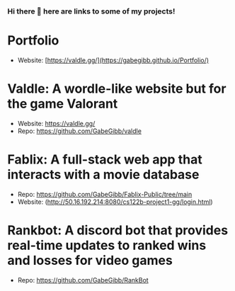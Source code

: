 ### Hi there 👋 here are links to some of my projects!
# Portfolio
- Website: [https://valdle.gg/](https://gabegibb.github.io/Portfolio/)
# Valdle: A wordle-like website but for the game Valorant
- Website: https://valdle.gg/
- Repo: https://github.com/GabeGibb/valdle
# Fablix: A full-stack web app that interacts with a movie database
- Repo: https://github.com/GabeGibb/Fablix-Public/tree/main
- Website: (http://50.16.192.214:8080/cs122b-project1-gg/login.html)
# Rankbot: A discord bot that provides real-time updates to ranked wins and losses for video games
- Repo: https://github.com/GabeGibb/RankBot


